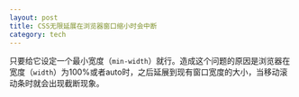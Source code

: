 ```yaml
---
layout: post
title: CSS无限延展在浏览器窗口缩小时会中断
category: tech
---
```

只要给它设定一个最小宽度（`min-width`）就行。造成这个问题的原因是浏览器在宽度（`width`）为100%或者auto时，之后延展到现有窗口宽度的大小，当移动滚动条时就会出现截断现象。

